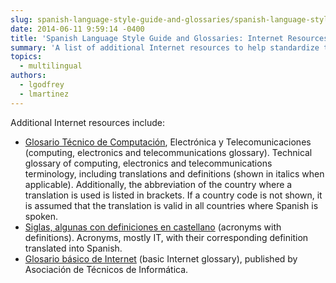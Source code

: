 ```yaml
---
slug: spanish-language-style-guide-and-glossaries/spanish-language-style-guide-glossaries-internet-resources
date: 2014-06-11 9:59:14 -0400
title: 'Spanish Language Style Guide and Glossaries: Internet Resources'
summary: 'A list of additional Internet resources to help standardize the use of Spanish across government.'
topics:
  - multilingual
authors:
  - lgodfrey
  - lmartinez
---
```


Additional Internet resources include:

* [Glosario Técnico de Computación](http://www.certifiedchinesetranslation.com/Spanish/glosario.html), Electrónica y Telecomunicaciones (computing, electronics and telecommunications glossary). Technical glossary of computing, electronics and telecommunications terminology, including translations and definitions (shown in italics when applicable). Additionally, the abbreviation of the country where a translation is used is listed in brackets. If a country code is not shown, it is assumed that the translation is valid in all countries where Spanish is spoken.
* [Siglas, algunas con definiciones en castellano](http://www.certified-translation.org/Spanish/siglas.html) (acronyms with definitions). Acronyms, mostly IT, with their corresponding definition translated into Spanish.
* [Glosario básico de Internet](http://www.ati.es/novatica/glointv2.html) (basic Internet glossary), published by Asociación de Técnicos de Informática.
